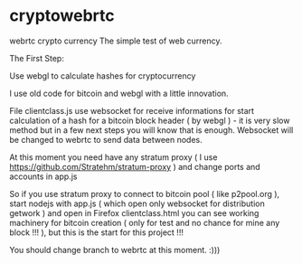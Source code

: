 # cryptowebrtc
webrtc crypto currency
The simple test of web currency.

The First Step:

Use webgl to calculate hashes for cryptocurrency

I use old code for bitcoin and webgl with a little innovation.

File clientclass.js use websocket for receive informations for start calculation of a hash for a bitcoin block header ( by webgl ) - it is very slow method but in a few next steps you will know that is enough. Websocket will be changed to webrtc to send data between nodes.

At this moment you need have any stratum proxy ( I use https://github.com/Stratehm/stratum-proxy ) and change ports and accounts in app.js

So if you use stratum proxy to connect to bitcoin pool ( like p2pool.org ), start nodejs with app.js ( which open only websocket for distribution getwork ) and open in Firefox clientclass.html you can see working machinery for bitcoin creation (  only for test and no chance for mine any block !!! ), but this is the start for this project !!!

You should change branch to webrtc at this moment. :)))
